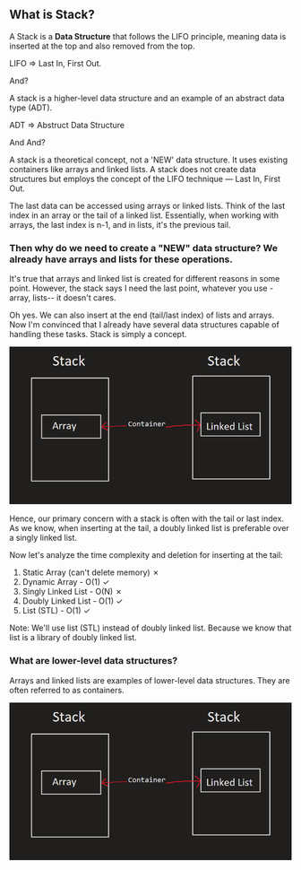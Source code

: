 ## What is Stack?

A Stack is a **Data Structure** that follows the LIFO principle, meaning data is inserted at the top and also removed from the top.

LIFO => Last In, First Out.

And? 

A stack is a higher-level data structure and an example of an abstract data type (ADT).

ADT => Abstruct Data Structure

And And?

A stack is a theoretical concept, not a 'NEW' data structure. It uses existing containers like arrays and linked lists. A stack does not create data structures but employs the concept of the LIFO technique — Last In, First Out.

The last data can be accessed using arrays or linked lists. Think of the last index in an array or the tail of a linked list. Essentially, when working with arrays, the last index is n-1, and in lists, it's the previous tail.

### Then why do we need to create a "NEW" data structure? We already have arrays and lists for these operations.

It's true that arrays and linked list is created for different reasons in some point. However, the stack says I need the last point, whatever you use - array, lists-- it doesn't cares. 

Oh yes. We can also insert at the end (tail/last index) of lists and arrays. Now I'm convinced that I already have several data structures capable of handling these tasks. Stack is simply a concept. 

![alt text](image.png)

Hence, our primary concern with a stack is often with the tail or last index. As we know, when inserting at the tail, a doubly linked list is preferable over a singly linked list.

Now let's analyze the time complexity and deletion for inserting at the tail:

1. Static Array (can't delete memory) ✗
2. Dynamic Array - O(1) ✓
3. Singly Linked List - O(N) ✗
4. Doubly Linked List - O(1) ✓ 
5. List (STL) - O(1) ✓

Note: We'll use list (STL) instead of doubly linked list. Because we know that list is a library of doubly linked list.


### What are lower-level data structures?

Arrays and linked lists are examples of lower-level data structures. They are often referred to as containers.

![alt text](image.png)